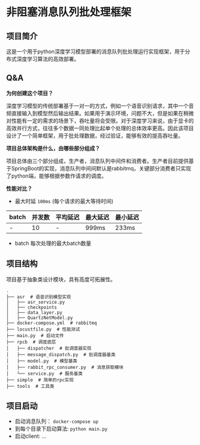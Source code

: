 # 非阻塞消息队列批处理框架

## 项目简介

这是一个用于python深度学习模型部署的消息队列批处理运行实现框架，用于分布式深度学习算法的高效部署。


## Q&A

**为何创建这个项目？**
    
>>
深度学习模型的传统部署基于一对一的方式，例如一个语音识别请求，其中一个音频直接输入到模型然后输出结果。如果用于演示环境，问题不大，但是如果在稍微对性能有一定的需求的场景下，吞吐量将会受限。对于深度学习来说，由于显卡的高效并行方式，往往多个数据一同处理比起单个处理的总体效率更高。因此该项目设计了一个简单框架，用于批处理数据，经过验证，能够有效的提高吞吐量。


**项目总体架构是什么，由哪些部分组成？**

>
项目总体由三个部分组成，生产者，消息队列中间件和消费者。生产者目前提供基于SpringBoot的实现，消息队列中间间默认是rabbitmq，关键部分消费者只实现了python端，能够根据参数作请求的调度。

**性能对比？**

+ 最大时延 `100ms` (每个请求的最大等待时间)

| batch | 并发数 | 平均延迟 | 最大延迟 |最小延迟|
|----|----|----|----|----|
|-|10|-|999ms|233ms|

+ batch 每次处理的最大batch数量

## 项目结构
项目基于抽象类设计模块，具有高度可拓展性。
```
.
├── asr  # 语音识别模型实现
│   ├── asr_service.py
│   ├── checkpoints
│   ├── data_layer.py
│   ├── QuartzNetModel.py
├── docker-compose.yml  # rabbitmq
├── locustfile.py  # 性能测试
├── main.py  # 启动文件
├── rpcb  # 调度底层
│   ├── dispatcher  # 批调度器实现
│   ├── message_dispatch.py  # 批调度器基类
│   ├── model.py  # 模型基类
│   ├── rabbit_rpc_consumer.py  # 消息获取模块
│   └── service.py  # 服务基类
├── simple  # 简单的rpc实现
├── tools  # 工具类
```

## 项目启动

+ 启动消息队列： `docker-compose up`
+ 到每个目录下启动算法: `python main.py`
+ 启动client: ...